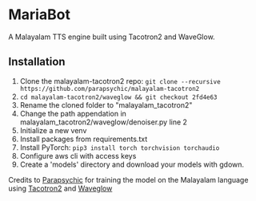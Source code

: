 # MariaBot

A Malayalam TTS engine built using Tacotron2 and WaveGlow.

## Installation

1. Clone the malayalam-tacotron2 repo:  `git clone --recursive https://github.com/parapsychic/malayalam-tacotron2`
2. `cd malayalam-tacotron2/waveglow && git checkout 2fd4e63`
3. Rename the cloned folder to "malayalam_tacotron2"
4. Change the path appendation in malayalam_tacotron2/waveglow/denoiser.py line 2
5. Initialize a new venv
6. Install packages from requirements.txt
7. Install PyTorch: `pip3 install torch torchvision torchaudio`
8. Configure aws cli with access keys
9. Create a 'models' directory and download your models with gdown.  

Credits to [Parapsychic](https://github.com/parapsychic/tacotron2-malayalam) for training the model on the Malayalam language using [Tacotron2](https://github.com/NVIDIA/tacotron2) and [Waveglow](https://github.com/NVIDIA/waveglow/)
